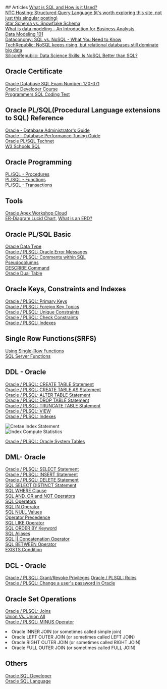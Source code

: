 \## Articles
[What is SQL and How is it Used?](https://www.thebalancecareers.com/what-is-sql-and-uses-2071909)\
[NTC Hosting: Structured Query Language (it's worth exploring this site, not just this singular posting)](https://www.ntchosting.com/encyclopedia/databases/structured-query-language/)\
[Star Schema vs. Snowflake Schema](https://www.vertabelo.com/blog/data-warehouse-modeling-star-schema-vs-snowflake-schema/)\
[What is data modeling – An Introduction for Business Analysts](http://business-analysis-excellence.com/what-is-data-modeling/)\
[Data Modeling 101](http://www.agiledata.org/essays/dataModeling101.html)\
[Dataconomy: SQL vs. NoSQL - What You Need to Know](http://dataconomy.com/2014/07/sql-vs-nosql-need-know/)\
[TechRepublic: NoSQL keeps rising, but relational databases still dominate big data](http://www.techrepublic.com/article/nosql-keeps-rising-but-relational-databases-still-dominate-big-data/)\
[SiliconRepublic: Data Science Skills: Is NoSQL Better than SQL?](https://www.siliconrepublic.com/careers/data-science-skills-sql)

## Oracle Certificate
[Oracle Database SQL Exam Number: 1Z0-071](https://education.oracle.com/oracle-database-sql/pexam_1Z0-071)\
[Oracle Developer Course](https://devgym.oracle.com/pls/apex/dg/class/databases-for-developers-foundations.html)\
[Programmers SQL Coding Test](https://programmers.co.kr/?utm_source=google&utm_medium=cpc&utm_campaign=coding_test&gclid=CjwKCAiAluLvBRASEiwAAbX3GaAIGgpDsG9SaktErZgK5oZitmC0PIkK-pOvv53DATouzJalhFLADRoCzv4QAvD_BwE)

## Oracle PL/SQL(Procedural Language extensions to SQL) Reference
[Oracle - Database Administrator's Guide](https://docs.oracle.com/cd/B28359_01/server.111/b28310/toc.htm)\
[Oracle - Database Performance Tuning Guide](https://docs.oracle.com/cd/B28359_01/server.111/b28310/toc.htm)\
[Oracle PL/SQL Technet](https://www.techonthenet.com/oracle/index.php)\
[W3 Schools SQL](https://www.w3schools.com/sql/default.asp)

## Oracle Programming
[PL/SQL - Procedures](https://www.tutorialspoint.com/plsql/plsql_procedures.htm)\
[PL/SQL - Functions](https://www.tutorialspoint.com/plsql/plsql_functions.htm)\
[PL/SQL - Transactions](https://www.tutorialspoint.com/plsql/plsql_transactions.htm)

## Tools
[Oracle Apex Workshop Cloud](https://apex.oracle.com/en/)\
[ER-Diagram Lucid Chart](https://www.lucidchart.com/), [What is an ERD?](https://www.smartdraw.com/entity-relationship-diagram/#whatIsERD)

## Oracle PL/SQL Basic 
[Oracle Data Type](https://www.techonthenet.com/oracle/datatypes.php)\
[Oracle / PLSQL: Oracle Error Messages](https://www.techonthenet.com/oracle/errors/index.php)\
[Oracle / PLSQL: Comments within SQL](https://www.techonthenet.com/oracle/comments.php)\
[Pseudocolumns](https://docs.oracle.com/cd/B19306_01/server.102/b14200/pseudocolumns.htm)\
[DESCRIBE Command](https://docs.oracle.com/database/121/SQPUG/ch_twelve019.htm#SQPUG040)\
[Oracle Dual Table](https://docs.oracle.com/cd/B19306_01/server.102/b14200/queries009.htm)

## Oracle Keys, Constraints and Indexes
[Oracle / PLSQL: Primary Keys](https://www.techonthenet.com/oracle/index.php)\
[Oracle / PLSQL: Foreign Key Topics](https://www.techonthenet.com/oracle/foreign_keys/index.php)\
[Oracle / PLSQL: Unique Constraints](https://www.techonthenet.com/oracle/unique.php)\
[Oracle / PLSQL: Check Constraints](https://www.techonthenet.com/oracle/check.php)\
[Oracle / PLSQL: Indexes](https://www.techonthenet.com/oracle/indexes.php)

## Single Row Functions(SRFS)
[Using Single-Row Functions](https://www.tutorialspoint.com/sql_certificate/using_single_row_functions.htm)\
[SQL Server Functions](https://www.w3schools.com/sql/sql_ref_sqlserver.asp)

## DDL - Oracle
[Oracle / PLSQL: CREATE TABLE Statement](https://www.techonthenet.com/oracle/tables/create_table.php)\
[Oracle / PLSQL: CREATE TABLE AS Statement](https://www.techonthenet.com/oracle/tables/create_table2.php)\
[Oracle / PLSQL: ALTER TABLE Statement](https://www.techonthenet.com/oracle/tables/alter_table.php)\
[Oracle / PLSQL: DROP TABLE Statement](https://www.techonthenet.com/oracle/tables/drop_table.php)\
[Oracle / PLSQL: TRUNCATE TABLE Statement](https://www.techonthenet.com/oracle/truncate.php)\
[Oracle / PLSQL: VIEW](https://www.techonthenet.com/oracle/views.php)\
[Oracle / PLSQL: Indexes](https://www.techonthenet.com/oracle/indexes.php)

![Cretae Index Statement](https://github.com/Blackdog-Programmer/OracleSQL/blob/master/Reference/Create_Index_Statement.png)\
![Index Compute Statistics](https://github.com/Blackdog-Programmer/OracleSQL/blob/master/Reference/Index_Compute_Statistics.png)

[Oracle / PLSQL: Oracle System Tables](https://www.techonthenet.com/oracle/sys_tables/index.php)

## DML- Oracle
[Oracle / PLSQL: SELECT Statement](https://www.techonthenet.com/oracle/select.php)\
[Oracle / PLSQL: INSERT Statement](https://www.techonthenet.com/oracle/insert.php)\
[Oracle / PLSQL: DELETE Statement](https://www.techonthenet.com/oracle/delete.php)\
[SQL SELECT DISTINCT Statement](https://www.w3schools.com/sql/sql_distinct.asp)\
[SQL WHERE Clause](https://www.w3schools.com/sql/sql_where.asp)\
[SQL AND, OR and NOT Operators](https://www.w3schools.com/sql/sql_and_or.asp)\
[SQL Operators](https://www.w3schools.com/sql/sql_operators.asp)\
[SQL IN Operator](https://www.w3schools.com/sql/sql_in.asp)\
[SQL NULL Values](https://www.w3schools.com/sql/sql_null_values.asp)\
[Operator Precedence](https://docs.microsoft.com/en-us/sql/t-sql/language-elements/operator-precedence-transact-sql?view=sql-server-ver15)\
[SQL LIKE Operator](https://www.w3schools.com/sql/sql_like.asp)\
[SQL ORDER BY Keyword](https://www.w3schools.com/sql/sql_orderby.asp)\
[SQL Aliases](https://www.w3schools.com/sql/sql_alias.asp)\
[SQL || Concatenation Operator](geeksforgeeks.org/sql-concatenation-operator/)\
[SQL BETWEEN Operator](https://www.w3schools.com/sql/sql_between.asp)\
[EXISTS Condition](https://www.techonthenet.com/oracle/exists.php)

## DCL - Oracle
[Oracle / PLSQL: Grant/Revoke Privileges](https://www.techonthenet.com/oracle/grant_revoke.php)
[Oracle / PLSQL: Roles](https://www.techonthenet.com/oracle/roles.php)\
[Oracle / PLSQL: Change a user's password in Oracle](https://www.techonthenet.com/oracle/password.php)

## Oracle Set Operations
[Oracle / PLSQL: Joins](https://www.techonthenet.com/oracle/joins.php)\
[Union Vs. Union All](https://www.c-sharpcorner.com/blogs/sql-server-union-vs-union-all-which-is-better-for-performance)\
[Oracle / PLSQL: MINUS Operator](https://www.techonthenet.com/oracle/minus.php)

<uo>
<li>Oracle INNER JOIN (or sometimes called simple join)</li>
<li>Oracle LEFT OUTER JOIN (or sometimes called LEFT JOIN)</li>
<li>Oracle RIGHT OUTER JOIN (or sometimes called RIGHT JOIN)</li>
<li>Oracle FULL OUTER JOIN (or sometimes called FULL JOIN)</li>
</uo>

## Others
[Oracle SQL Developer](https://www.oracle.com/database/technologies/appdev/sql-developer.html)\
[Oracle SQL Language](https://www.oracle.com/database/technologies/appdev/sql.html)
